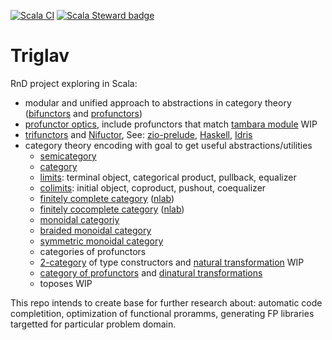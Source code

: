 [![Scala CI](https://github.com/lemastero/Triglav/workflows/Scala%20CI/badge.svg?branch=master)](https://github.com/lemastero/Triglav/actions?query=workflow%3A%22Scala+CI%22+branch%3Amaster)
[![Scala Steward badge](https://img.shields.io/badge/Scala_Steward-helping-brightgreen.svg?style=flat&logo=data:image/png;base64,iVBORw0KGgoAAAANSUhEUgAAAA4AAAAQCAMAAAARSr4IAAAAVFBMVEUAAACHjojlOy5NWlrKzcYRKjGFjIbp293YycuLa3pYY2LSqql4f3pCUFTgSjNodYRmcXUsPD/NTTbjRS+2jomhgnzNc223cGvZS0HaSD0XLjbaSjElhIr+AAAAAXRSTlMAQObYZgAAAHlJREFUCNdNyosOwyAIhWHAQS1Vt7a77/3fcxxdmv0xwmckutAR1nkm4ggbyEcg/wWmlGLDAA3oL50xi6fk5ffZ3E2E3QfZDCcCN2YtbEWZt+Drc6u6rlqv7Uk0LdKqqr5rk2UCRXOk0vmQKGfc94nOJyQjouF9H/wCc9gECEYfONoAAAAASUVORK5CYII=)](https://scala-steward.org)

# Triglav

RnD project exploring in Scala:
- modular and unified approach to abstractions in category theory ([bifunctors](https://github.com/lemastero/Triglav/blob/master/src/main/scala/Triglav/face2/Bifunctor.scala) and [profunctors](https://github.com/lemastero/Triglav/blob/master/src/main/scala/Triglav/face2/Profunctor.scala))
- [profunctor optics](https://github.com/lemastero/Triglav/blob/master/src/main/scala/Triglav/optics/ProfunctorOptics.scala), include profunctors that match [tambara module](https://github.com/lemastero/Triglav/tree/master/src/main/scala/Triglav/tambara) WIP
- [trifunctors](https://github.com/lemastero/Triglav/blob/master/src/main/scala/Triglav/face3/Trifunctor.scala) and [Nifuctor](https://github.com/lemastero/Triglav/blob/master/src/main/scala/Triglav/face3/Nifunctor.scala), See: [zio-prelude](https://github.com/zio/zio-prelude/blob/master/src/main/scala/zio/prelude/Zivariant.scala), [Haskell](https://github.com/lemastero/trifunctors), [Idris](https://github.com/lemastero/Idris-Trifunctors)
- category theory encoding with goal to get useful abstractions/utilities
  - [semicategory](https://github.com/lemastero/Triglav/blob/master/src/main/scala/Triglav/cat1/Semicategory.scala)
  - [category](https://github.com/lemastero/Triglav/blob/master/src/main/scala/Triglav/cat1/Category.scala)
  - [limits](https://github.com/lemastero/Triglav/blob/master/src/main/scala/Triglav/cat1/Limit.scala): terminal object, categorical product, pullback, equalizer
  - [colimits](https://github.com/lemastero/Triglav/blob/master/src/main/scala/Triglav/cat1/Colimit.scala): initial object, coproduct, pushout, coequalizer
  - [finitely complete category](https://github.com/lemastero/Triglav/blob/master/src/main/scala/Triglav/cat1/FinitelyCompleteCategory.scala) ([nlab](https://ncatlab.org/nlab/show/finitely+complete+category))
  - [finitely cocomplete category](https://github.com/lemastero/Triglav/blob/master/src/main/scala/Triglav/cat1/FinitelyCoCompleteCategory.scala) ([nlab](https://ncatlab.org/nlab/show/finitely+cocomplete+category))
  - [monoidal categoriy](https://github.com/lemastero/Triglav/blob/master/src/main/scala/Triglav/monoidal1/MonoidalCategory.scala)
  - [braided monoidal category](https://github.com/lemastero/Triglav/blob/master/src/main/scala/Triglav/monoidal1/BraidedMonoidalCategory.scala)
  - [symmetric monoidal category](https://github.com/lemastero/Triglav/blob/master/src/main/scala/Triglav/monoidal1/SymmetricMonoidalCategory.scala)
  - categories of profunctors
  - [2-category](https://github.com/lemastero/Triglav/blob/master/src/main/scala/Triglav/cat2/TwoCategory.scala) of type constructors and [natural transformation](https://github.com/lemastero/Triglav/blob/master/src/main/scala/Triglav/cat2/NaturalTransformation.scala) WIP
  - [category of profunctors](https://github.com/lemastero/Triglav/blob/master/src/main/scala/Triglav/catpro/ProCategory.scala) and [dinatural transformations](https://github.com/lemastero/Triglav/blob/master/src/main/scala/Triglav/catpro/ProNaturalTransformation.scala)
  - toposes WIP
  
This repo intends to create base for further research about: automatic code completition, optimization of functional proramms, generating FP libraries targetted for particular problem domain.
